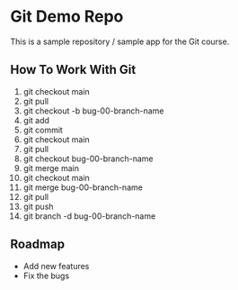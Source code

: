# Git Demo Repo
This is a sample repository / sample app for the Git course.


## How To Work With Git
1. git checkout main
2. git pull
3. git checkout -b bug-00-branch-name
4. git add
5. git commit
6. git checkout main
7. git pull
8. git checkout bug-00-branch-name
9. git merge main
10. git checkout main
11. git merge bug-00-branch-name
12. git pull
13. git push
14. git branch -d bug-00-branch-name


## Roadmap
* Add new features
* Fix the bugs